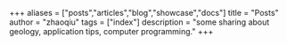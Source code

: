 +++
aliases = ["posts","articles","blog","showcase","docs"]
title = "Posts"
author = "zhaoqiu"
tags = ["index"]
description = "some sharing about geology, application tips, computer programming."
+++
